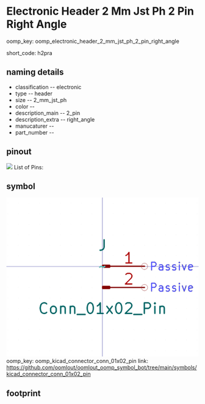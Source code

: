 # Electronic Header 2 Mm Jst Ph 2 Pin Right Angle
oomp_key: oomp_electronic_header_2_mm_jst_ph_2_pin_right_angle  

short_code: h2pra
## naming details
* classification -- electronic
* type -- header
* size -- 2_mm_jst_ph
* color -- 
* description_main -- 2_pin
* description_extra -- right_angle
* manucaturer -- 
* part_number -- 
## pinout
![](working_pinout_600.png)
List of Pins:

## symbol

![](symbol/0/working/working_600.png)
oomp_key: oomp_kicad_connector_conn_01x02_pin
link: https://github.com/oomlout/oomlout_oomp_symbol_bot/tree/main/symbols/kicad_connector_conn_01x02_pin


## footprint

